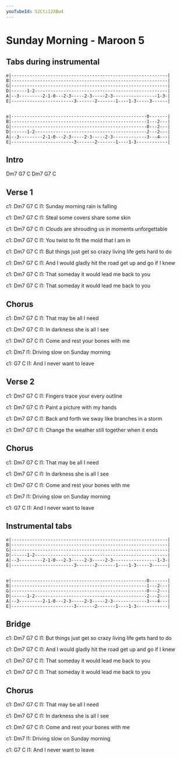 ```yaml
---
youTubeId: S2Cti12XBw4
---
```


# Sunday Morning - Maroon 5

## Tabs during instrumental

```
e|------------------------------------------------------------|
B|------------------------------------------------------------|
G|------------------------------------------------------------|
D|------1-2---------------------------------------------------|
A|--3---------2-1-0---2-3-----2-3-----2-3-----------------1-3-|
E|------------------------3-------2-------1----1-3-----3------|


e|----------------------------------------------------0-------|
B|----------------------------------------------------1---2---|
G|----------------------------------------------------0---2---|
D|------1-2-------------------------------------------2---2---|
A|--3---------2-1-0---2-3-----2-3-----2-3-------------3---4---|
E|------------------------3-------2-------1----1-3------------|
```
 
## Intro
 
Dm7 G7 C
Dm7 G7 C
 
 
## Verse 1
 
c1: Dm7           G7            C
l1:    Sunday morning rain is falling

c1: Dm7             G7           C
l1:    Steal some covers share some skin

c1: Dm7           G7               C
l1:    Clouds are shrouding us in moments unforgettable

c1:        Dm7               G7           C
l1:    You twist to fit the mold that I am in

c1:         Dm7                 G7           C
l1:    But things just get so crazy living life gets hard to do

c1:                Dm7            G7              C
l1:    And I would gladly hit the road get up and go if I knew

c1:         Dm7               G7             C
l1:    That someday it would lead me back to you

c1:         Dm7               G7             C
l1:    That someday it would lead me back to you

## Chorus
 
c1:             Dm7 G7  C
l1: That may be all I   need

c1:                    Dm7 G7  C
l1: In darkness she is all I   see

c1:                    Dm7    G7   C
l1: Come and rest your bones with  me

c1:                        Dm7
l1: Driving slow on Sunday morning

c1:        G7            C
l1: And I never want to leave

## Verse 2
 
c1: Dm7         G7               C
l1:    Fingers trace your every outline

c1: Dm7         G7           C
l1:    Paint a picture with my hands

c1: Dm7          G7                C
l1:    Back and forth we sway like branches in a storm

c1:               Dm7               G7           C
l1:    Change the weather still together when it ends

## Chorus
 
c1:             Dm7 G7  C
l1: That may be all I   need

c1:                    Dm7 G7  C
l1: In darkness she is all I   see

c1:                    Dm7    G7   C
l1: Come and rest your bones with  me

c1:                        Dm7
l1: Driving slow on Sunday morning

c1:       G7            C
l1: And I never want to leave

## Instrumental tabs

```
e|------------------------------------------------------------|
B|------------------------------------------------------------|
G|------------------------------------------------------------|
D|------1-2---------------------------------------------------|
A|--3---------2-1-0---2-3-----2-3-----2-3-----------------1-3-|
E|------------------------3-------2-------1----1-3-----3------|
 
 
e|----------------------------------------------------0-------|
B|----------------------------------------------------1---2---|
G|----------------------------------------------------0---2---|
D|------1-2-------------------------------------------2---2---|
A|--3---------2-1-0---2-3-----2-3-----2-3-------------3---4---|
E|------------------------3-------2-------1----1-3------------|
```
 
## Bridge
 
c1:      Dm7                 G7           C
l1: But things just get so crazy living life gets hard to do

c1:             Dm7            G7              C
l1: And I would gladly hit the road get up and go if I knew

c1:      Dm7               G7             C
l1: That someday it would lead me back to you

c1:      Dm7               G7             C
l1: That someday it would lead me back to you

## Chorus
 
c1:             Dm7 G7  C
l1: That may be all I   need

c1:                    Dm7 G7  C
l1: In darkness she is all I   see

c1:                    Dm7    G7   C
l1: Come and rest your bones with  me

c1:                        Dm7
l1: Driving slow on Sunday morning

c1:       G7            C
l1: And I never want to leave